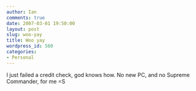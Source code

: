 ```yaml
---
author: Ian
comments: true
date: 2007-03-01 19:50:00
layout: post
slug: woo-yay
title: Woo yay
wordpress_id: 560
categories:
- Personal
---
```


I just failed a credit check, god knows how.  No new PC, and no Supreme Commander, for me =S
